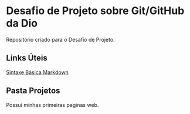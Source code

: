 # Desafio de Projeto sobre Git/GitHub da Dio
Repositório criado para o Desafio de Projeto.

## Links Úteis
[Sintaxe Básica Markdown](https://www.markdownguide.org/basic-syntax/)

## Pasta Projetos
Possui minhas primeiras paginas web.
